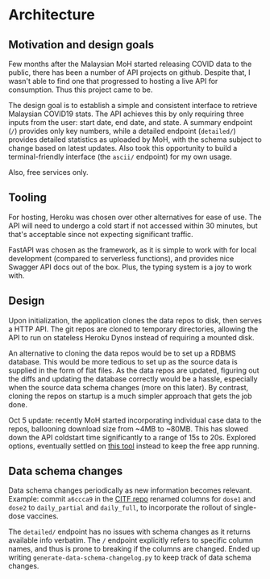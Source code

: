 # Architecture

## Motivation and design goals

Few months after the Malaysian MoH started releasing COVID data to the public, there has been a number of API projects on github. Despite that, I wasn't able to find one that progressed to hosting a live API for consumption. Thus this project came to be. 

The design goal is to establish a simple and consistent interface to retrieve Malaysian COVID19 stats. The API achieves this by only requiring three inputs from the user: start date, end date, and state. A summary endpoint (`/`) provides only key numbers, while a detailed endpoint (`detailed/`) provides detailed statistics as uploaded by MoH,  with the schema subject to change based on latest updates. Also took this opportunity to build a terminal-friendly interface (the `ascii/` endpoint) for my own usage.

Also, free services only.

## Tooling

For hosting, Heroku was chosen over other alternatives for ease of use. The API will need to undergo a cold start if not accessed within 30 minutes, but that's acceptable since not expecting significant traffic.

FastAPI was chosen as the framework, as it is simple to work with for local development (compared to serverless functions), and provides nice Swagger API docs out of the box. Plus, the typing system is a joy to work with.

## Design

Upon initialization, the application clones the data repos to disk, then serves a HTTP API. The git repos are cloned to temporary directories, allowing the API to run on stateless Heroku Dynos instead of requiring a mounted disk.

An alternative to cloning the data repos would be to set up a RDBMS database. This would be more tedious to set up as the source data is supplied in the form of flat files. As the data repos are updated, figuring out the diffs and updating the database correctly would be a hassle, especially when the source data schema changes (more on this later). By contrast, cloning the repos on startup is a much simpler approach that gets the job done.

Oct 5 update: recently MoH started incorporating individual case data to the repos, ballooning download size from ~4MB to ~80MB. This has slowed down the API coldstart time significantly to a range of 15s to 20s. Explored options, eventually settled on [this tool](https://github.com/romainbutteaud/Kaffeine) instead to keep the free app running.

## Data schema changes

Data schema changes periodically as new information becomes relevant. Example: commit `a6ccca9` in the [CITF repo](https://github.com/CITF-Malaysia/citf-public/) renamed columns for `dose1` and `dose2` to `daily_partial` and `daily_full`, to incorporate the rollout of single-dose vaccines.

The `detailed/` endpoint has no issues with schema changes as it returns available info verbatim. The `/` endpoint explicitly refers to specific column names, and thus is prone to breaking if the columns are changed. Ended up writing `generate-data-schema-changelog.py` to keep track of data schema changes. 
